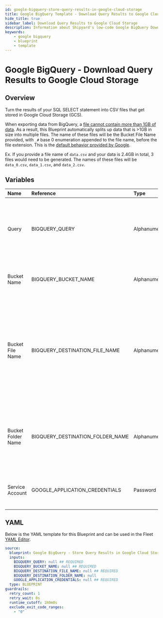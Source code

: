 ```yaml
---
id: google-bigquery-store-query-results-in-google-cloud-storage
title: Google BigQuery Template - Download Query Results to Google Cloud Storage
hide_title: true
sidebar_label: Download Query Results to Google Cloud Storage
description: Information about Shipyard's low-code Google BigQuery Download Query Results to Google Cloud Storage blueprint. Turn the results of your SQL SELECT statement into CSV files that get stored in Google Cloud Storage (GCS). 
keywords:
    - google bigquery
    - blueprint
    - template
---
```


# Google BigQuery - Download Query Results to Google Cloud Storage

## Overview
Turn the results of your SQL SELECT statement into CSV files that get stored in Google Cloud Storage (GCS).

When exporting data from BigQuery, a [file cannot contain more than 1GB of data](https://cloud.google.com/bigquery/docs/exporting-data). As a result, this Blueprint automatically splits up data that is >1GB in size into multiple files. The name of these files will be the Bucket File Name provided, with `_#` base 0 enumeration appended to the file name, before the file extension. This is the [default behavior provided by Google](https://cloud.google.com/bigquery/docs/exporting-data#exporting_data_into_one_or_more_files).

Ex. If you provide a file name of `data.csv` and your data is 2.4GB in total, 3 files would need to be generated. The names of these files will be `data_0.csv`, `data_1.csv`, and `data_2.csv`.

## Variables

| Name | Reference | Type | Required | Default | Options | Description |
|:-----|:----------|:-----|:---------|:--------|:--------|:------------|
| Query | BIGQUERY_QUERY  | Alphanumeric |:white_check_mark: | - | - | Standard SQL query to be executed against BigQuery. Does not support Legacy SQL. |
| Bucket Name | BIGQUERY_BUCKET_NAME  | Alphanumeric |:white_check_mark: | - | - | Name of the GCS bucket to store the results file(s) in. |
| Bucket File Name | BIGQUERY_DESTINATION_FILE_NAME  | Alphanumeric |:white_check_mark: | - | - | Name of file to be generated with the results. Should be `.csv` extension. If the file size is >1GB, file name will be enumerated with `_#` before the extension. |
| Bucket Folder Name | BIGQUERY_DESTINATION_FOLDER_NAME  | Alphanumeric |:heavy_minus_sign: | - | - | Folder where the file(s) should be uploaded. Leaving blank will place the file in the root directory. |
| Service Account | GOOGLE_APPLICATION_CREDENTIALS  | Password |:white_check_mark: | - | - | JSON from a Google Cloud Service account key. |


## YAML
Below is the YAML template for this Blueprint and can be used in the Fleet [YAML Editor](../../reference/fleets/yaml-editor.md).
```yaml
source:
  blueprint: Google BigQuery - Store Query Results in Google Cloud Storage
  inputs:
    BIGQUERY_QUERY: null ## REQUIRED
    BIGQUERY_BUCKET_NAME: null ## REQUIRED
    BIGQUERY_DESTINATION_FILE_NAME: null ## REQUIRED
    BIGQUERY_DESTINATION_FOLDER_NAME: null 
    GOOGLE_APPLICATION_CREDENTIALS: null ## REQUIRED
  type: BLUEPRINT
guardrails:
  retry_count: 1
  retry_wait: 0s
  runtime_cutoff: 1h0m0s
  exclude_exit_code_ranges:
    - "0"
```
